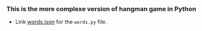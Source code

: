 
### This is the more complexe version of hangman game in Python

- Link [words.json](https://www.randomlists.com/data/words.json) for the `words.py` file.



